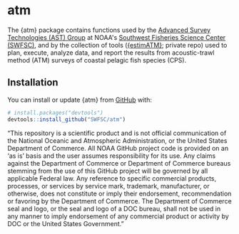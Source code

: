 # atm

<!-- badges: start -->
<!-- badges: end -->

The {atm} package contains functions used by the [Advanced Survey Technologies (AST) Group](https://www.fisheries.noaa.gov/west-coast/science-data/advanced-survey-technologies-assessments-california-current-ecosystem) at NOAA's [Southwest Fisheries Science Center (SWFSC)](https://www.fisheries.noaa.gov/about/southwest-fisheries-science-center), and by the collection of tools ([{estimATM}](https://github.com/kstierhoff/estimATM); private repo) used to plan, execute, analyze data, and report the results from acoustic-trawl method (ATM) surveys of coastal pelagic fish species (CPS). 

## Installation

You can install or update {atm} from [GitHub](https://github.com/SWFSC/atm) with:

``` r
# install.packages("devtools")
devtools::install_github("SWFSC/atm")
```

“This repository is a scientific product and is not official communication of the National Oceanic and Atmospheric Administration, or the United States Department of Commerce. All NOAA GitHub project code is provided on an ‘as is’ basis and the user assumes responsibility for its use. Any claims against the Department of Commerce or Department of Commerce bureaus stemming from the use of this GitHub project will be governed by all applicable Federal law. Any reference to specific commercial products, processes, or services by service mark, trademark, manufacturer, or otherwise, does not constitute or imply their endorsement, recommendation or favoring by the Department of Commerce. The Department of Commerce seal and logo, or the seal and logo of a DOC bureau, shall not be used in any manner to imply endorsement of any commercial product or activity by DOC or the United States Government.”
